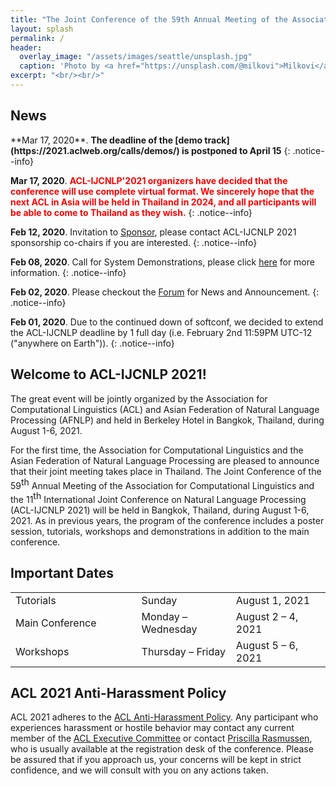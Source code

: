 ```yaml
---
title: "The Joint Conference of the 59th Annual Meeting of the Association for Computational Linguistics and the 11th International Joint Conference on Natural Language Processing (ACL-IJCNLP 2021)"
layout: splash
permalink: /
header:
  overlay_image: "/assets/images/seattle/unsplash.jpg"
  caption: 'Photo by <a href="https://unsplash.com/@milkovi">Milkovi</a> on <a href="http://www.unsplash.com">Unsplash</a>'
excerpt: "<br/><br/>"
---
```


<h2>News</h2>
**Mar 17, 2020**. <b>The deadline of the [demo track](https://2021.aclweb.org/calls/demos/) is postponed to April 15</b></font>
{: .notice--info}


**Mar 17, 2020**. <font color="red"><b>ACL-IJCNLP'2021 organizers have decided that the conference will use complete virtual format. We sincerely hope that the next ACL in Asia will be held in Thailand in 2024, and all participants will be able to come to Thailand as they wish.</b></font>
{: .notice--info}

**Feb 12, 2020**. Invitation to [Sponsor](https://2021.aclweb.org/downloads/ACL-2021-Sponsorship-booklet.pdf), please contact ACL-IJCNLP 2021 sponsorship co-chairs if you are interested.
{: .notice--info}

**Feb 08, 2020**. Call for System Demonstrations, please click [here](https://2021.aclweb.org/calls/demos/) for more information.
{: .notice--info} 

**Feb 02, 2020**. Please checkout the [Forum](https://2021.aclweb.org/mybb/) for News and Announcement.
{: .notice--info} 

**Feb 01, 2020**. Due to the continued down of softconf, we decided to extend the ACL-IJCNLP deadline by 1 full day (i.e. February 2nd 11:59PM UTC-12 ("anywhere on Earth")).
{: .notice--info} 

<!--div class="text-center">
    <a href="/archive/" style="font-size: smaller; font-decoration: italic;">Older News</a>
</div-->

<h2>Welcome to ACL-IJCNLP 2021!</h2>
The great event will be jointly organized by the Association for Computational Linguistics (ACL) and Asian Federation of Natural Language Processing (AFNLP) and held in Berkeley Hotel in Bangkok, Thailand, during August 1-6, 2021.<br>
<p>For the first time, the Association for Computational Linguistics and the Asian Federation of Natural Language Processing are pleased to announce that their joint meeting takes place in Thailand. 
The Joint Conference of the 59<span style="vertical-align: super;">th</span> Annual Meeting of the Association for Computational Linguistics and the 11<span style="vertical-align: super;">th</span> International Joint Conference on Natural Language Processing (ACL-IJCNLP 2021) will be held in Bangkok, 
Thailand, during August 1-6, 2021. As in previous years, the program of the conference includes a poster session, tutorials, workshops and demonstrations in addition 
to the main conference. </p>
<!--b>The Joint Conference of the 59th Annual Meeting of the Association for Computational Linguistics and the 11th International Joint Conference on Natural Language Processing (ACL-IJCNLP) will take place in Thailand.</b-->

<h2 id="dates">Important Dates</h2>
<center>
<table style="width: 100%">
    <tbody>
        <!--tr>
            <td style="width: 40%;">Completion of START Global Profile</td>
            <td style="width: 30%;">Wednesday</td>
            <td>December 9, 2020</td>
        </tr>
        <tr>
            <td style="width: 40%;">Completion of ACL2021 Reviewer and Chair/Author Information Form</td>
            <td style="width: 30%;">Wednesday</td>
            <td>December 9, 2020</td>
        </tr>
        <tr>
            <td style="width: 40%;">Submission deadline<br/>(<i>long &amp; short papers</i>)</td>
            <td style="width: 30%;">Wednesday</td>
            <td>December 9, 2020</td>
        </tr>
        <tr>
            <td style="width: 40%;">Paper review rebuttal period<br/></td>
            <td style="width: 30%;">Friday &ndash; Monday</td>
            <td>February 12 &ndash; 17, 2021</td>
        </tr>
        <tr>
            <td style="width: 40%;">Student Research Workshop Submission deadline<br/></td>
            <td style="width: 30%;">Friday</td>
            <td>March 5, 2021</td>
        </tr>       
        <tr>
            <td>Notification of acceptance<br/>(<i>long &amp; short papers</i>)</td>
            <td>Friday</td>
            <td>April 2, 2020</td>
        </tr>
        <tr>
          <td>Camera-ready papers due<br/>(<i>long &amp; short papers</i>)</td>
          <td>Friday</td>
          <td>April 23, 2021</td>
        </tr>
        <tr>
            <td>Proceedings publication</td>
            <td>Friday</td>
            <td>June 18, 2021</td>
        </tr-->        
        <tr>
            <td style="width: 40%;">Tutorials</td>
            <td style="width: 30%;">Sunday</td>
            <td style="width: 30%;">August 1, 2021</td>
        </tr>        
        <tr>
            <td style="width: 40%;">Main Conference</td>
            <td style="width: 30%;">Monday &ndash; Wednesday</td>
            <td style="width: 30%;">August 2 &ndash; 4, 2021</td>
        </tr>        
        <tr>
            <td  style="width: 40%;">Workshops</td>
            <td style="width: 30%;">Thursday &ndash; Friday</td>
            <td style="width: 30%;">August 5 &ndash; 6, 2021</td>
        </tr>        
</tbody>
</table>
</center>
<!--h5>All deadlines are 11.59 pm <a target="_blank" href="https://www.timeanddate.com/time/zone/timezone/utc-12">UTC -12h</a> ("anywhere on Earth").</h5-->

<h2>ACL 2021 Anti-Harassment Policy</h2>
ACL 2021 adheres to the <a href="https://www.aclweb.org/adminwiki/index.php?title=Anti-Harassment_Policy">ACL Anti-Harassment Policy</a>. Any participant who experiences harassment or hostile behavior may contact any current member of the <a href="https://www.aclweb.org/portal/about">ACL Executive Committee</a> or contact <a href="mailto:acl@aclweb.org">Priscilla Rasmussen</a>, who is usually available at the registration desk of the conference. Please be assured that if you approach us, your concerns will be kept in strict confidence, and we will consult with you on any actions taken.
